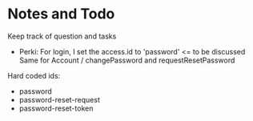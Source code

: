 # Notes and Todo 

Keep track of question and tasks

- Perki: For login, I set the access.id to 'password' <= to be discussed
    Same for Account / changePassword and requestResetPassword

Hard coded ids:
  - password
  - password-reset-request
  - password-reset-token